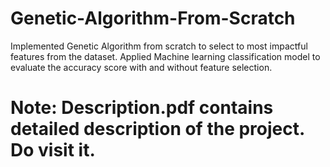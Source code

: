# Genetic-Algorithm-From-Scratch
Implemented Genetic Algorithm from scratch to select to most impactful features from the dataset. Applied Machine learning classification model to evaluate the accuracy score with and without feature selection.
# Note: Description.pdf contains detailed description of the project. Do visit it.
